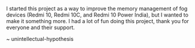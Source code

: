 I started this project as a way to improve the memory management of fog devices (Redmi 10, Redmi 10C, and Redmi 10 Power India), but I wanted to make it something more. I had a lot of fun doing this project, thank you for everyone and their support.

~ unintellectual-hypothesis
